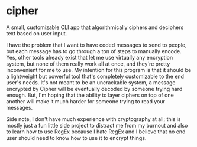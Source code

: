 # cipher
A small, customizable CLI app that algorithmically ciphers and deciphers text based on user input.


I have the problem that I want to have coded messages to send to people,
but each message has to go through a ton of steps to manually encode.
Yes, other tools already exist that let me use virtually any encryption
system, but none of them really work all at once, and they're pretty
inconvenient for me to use. My intention for this program is that it should
be a lightweight but powerful tool that's completely customizable to the
end user's needs. It's not meant to be an uncrackable system, a message 
encrypted by Cipher will be eventually decoded by someone trying hard
enough. But, I'm hoping that the ability to layer ciphers on top of one
another will make it much harder for someone trying to read your messages.

Side note, I don't have much experience with cryptography at all; this is
mostly just a fun little side project to distract me from my burnout and
also to learn how to use RegEx because I hate RegEx and I believe that
no end user should need to know how to use it to encrypt things.